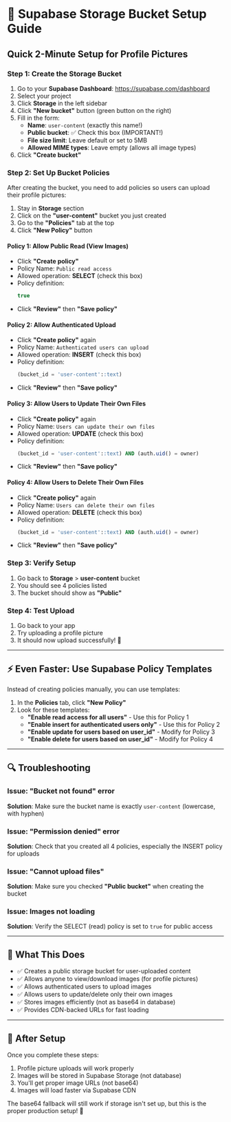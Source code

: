 # 📸 Supabase Storage Bucket Setup Guide

## Quick 2-Minute Setup for Profile Pictures

### Step 1: Create the Storage Bucket
1. Go to your **Supabase Dashboard**: https://supabase.com/dashboard
2. Select your project
3. Click **Storage** in the left sidebar
4. Click **"New bucket"** button (green button on the right)
5. Fill in the form:
   - **Name**: `user-content` (exactly this name!)
   - **Public bucket**: ✅ Check this box (IMPORTANT!)
   - **File size limit**: Leave default or set to 5MB
   - **Allowed MIME types**: Leave empty (allows all image types)
6. Click **"Create bucket"**

### Step 2: Set Up Bucket Policies
After creating the bucket, you need to add policies so users can upload their profile pictures:

1. Stay in **Storage** section
2. Click on the **"user-content"** bucket you just created
3. Go to the **"Policies"** tab at the top
4. Click **"New Policy"** button

#### Policy 1: Allow Public Read (View Images)
- Click **"Create policy"**
- Policy Name: `Public read access`
- Allowed operation: **SELECT** (check this box)
- Policy definition: 
  ```sql
  true
  ```
- Click **"Review"** then **"Save policy"**

#### Policy 2: Allow Authenticated Upload
- Click **"Create policy"** again
- Policy Name: `Authenticated users can upload`
- Allowed operation: **INSERT** (check this box)
- Policy definition:
  ```sql
  (bucket_id = 'user-content'::text)
  ```
- Click **"Review"** then **"Save policy"**

#### Policy 3: Allow Users to Update Their Own Files
- Click **"Create policy"** again
- Policy Name: `Users can update their own files`
- Allowed operation: **UPDATE** (check this box)
- Policy definition:
  ```sql
  (bucket_id = 'user-content'::text) AND (auth.uid() = owner)
  ```
- Click **"Review"** then **"Save policy"**

#### Policy 4: Allow Users to Delete Their Own Files
- Click **"Create policy"** again
- Policy Name: `Users can delete their own files`
- Allowed operation: **DELETE** (check this box)
- Policy definition:
  ```sql
  (bucket_id = 'user-content'::text) AND (auth.uid() = owner)
  ```
- Click **"Review"** then **"Save policy"**

### Step 3: Verify Setup
1. Go back to **Storage** > **user-content** bucket
2. You should see 4 policies listed
3. The bucket should show as **"Public"**

### Step 4: Test Upload
1. Go back to your app
2. Try uploading a profile picture
3. It should now upload successfully! 🎉

---

## ⚡ Even Faster: Use Supabase Policy Templates

Instead of creating policies manually, you can use templates:

1. In the **Policies** tab, click **"New Policy"**
2. Look for these templates:
   - **"Enable read access for all users"** - Use this for Policy 1
   - **"Enable insert for authenticated users only"** - Use this for Policy 2
   - **"Enable update for users based on user_id"** - Modify for Policy 3
   - **"Enable delete for users based on user_id"** - Modify for Policy 4

---

## 🔍 Troubleshooting

### Issue: "Bucket not found" error
**Solution**: Make sure the bucket name is exactly `user-content` (lowercase, with hyphen)

### Issue: "Permission denied" error  
**Solution**: Check that you created all 4 policies, especially the INSERT policy for uploads

### Issue: "Cannot upload files"
**Solution**: Make sure you checked **"Public bucket"** when creating the bucket

### Issue: Images not loading
**Solution**: Verify the SELECT (read) policy is set to `true` for public access

---

## 📝 What This Does

- ✅ Creates a public storage bucket for user-uploaded content
- ✅ Allows anyone to view/download images (for profile pictures)
- ✅ Allows authenticated users to upload images
- ✅ Allows users to update/delete only their own images
- ✅ Stores images efficiently (not as base64 in database)
- ✅ Provides CDN-backed URLs for fast loading

---

## 🎯 After Setup

Once you complete these steps:
1. Profile picture uploads will work properly
2. Images will be stored in Supabase Storage (not database)
3. You'll get proper image URLs (not base64)
4. Images will load faster via Supabase CDN

The base64 fallback will still work if storage isn't set up, but this is the proper production setup! 🚀
